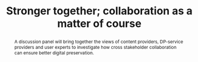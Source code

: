 ---
abstract: A discussion panel will bring together the views of content providers, DP-service
  providers and user experts to investigate how cross stakeholder collaboration can
  ensure better digital preservation.
creators:
- Eefke Smit
date: null
document_url: https://services.phaidra.univie.ac.at/api/object/o:1081739/download
grand_parent: iPRES
institutions: []
keywords: []
landing_page_url: https://phaidra.univie.ac.at/o:1081739
language: eng
layout: publication
license: CC BY 4.0 International
notes_url: null
parent: iPRES 2019
publication_type: paper
size: 101552
slides_url: null
source_name: iPRES
stream_url: null
title: 'Stronger together; collaboration as a matter of course '
year: 2019
---